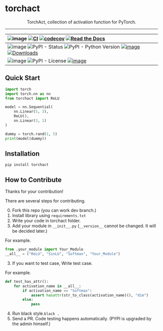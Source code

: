 # torchact

<div align="center">

TorchAct, collection of activation function for PyTorch.

---

| ![image](https://img.shields.io/badge/-Tests:-black?style=flat-square) [![CI](https://github.com/kaintels/torchact/actions/workflows/ci.yml/badge.svg)](https://github.com/kaintels/torchact/actions/workflows/ci.yml) [![codecov](https://codecov.io/gh/kaintels/torchact/branch/main/graph/badge.svg?token=EJMC8R0OOT)](https://codecov.io/gh/kaintels/torchact) [![Read the Docs](https://img.shields.io/readthedocs/torchact)](https://torchact.readthedocs.io/) |
|:---------------------------------------------------------------------------------------------------------------------------------------------------------------------------------------------------------------------------------------------------------------------------------------------------------------------------------------------------------------------------------------------------------------------------------------------------------------------
| ![image](https://img.shields.io/badge/-Stable%20Releases:-black?style=flat-square) ![PyPI - Status](https://img.shields.io/pypi/status/torchact) ![PyPI - Python Version](https://img.shields.io/pypi/pyversions/torchact) [![image](https://badge.fury.io/py/torchact.svg)](https://badge.fury.io/py/torchact) [![Downloads](https://static.pepy.tech/badge/torchact)](https://pepy.tech/project/torchact)                                                          
| ![image](https://img.shields.io/badge/-Features:-black?style=flat-square) ![PyPI - License](https://img.shields.io/pypi/l/torchact?color=blue) [![image](https://img.shields.io/badge/code%20style-black-000000.svg)](https://github.com/psf/black)                                                                                                                                                                                                                  

</div>

## Quick Start

```python
import torch
import torch.nn as nn
from torchact import ReLU

model = nn.Sequential(
    nn.Linear(5, 3),
    ReLU(),
    nn.Linear(3, 1)
)

dummy = torch.rand(1, 5)
print(model(dummy))
```

## Installation

```shell
pip install torchact
```

## How to Contribute

Thanks for your contribution!

There are several steps for contributing.

0. Fork this repo (you can work dev branch.)
1. Install library using `requirements.txt`
2. Write your code in torchact folder.
3. Add your module in `__init__.py` (`__version__` cannot be changed. It will be decided later.)

For example.

```python
from .your_module import Your_Module
__all__ = ("ReLU", "SinLU", "Softmax", "Your_Module")
```
3. If you want to test case, Write test case.

For example.

```python
def test_has_attr():
    for activation_name in __all__:
        if activation_name == "Softmax":
            assert hasattr(str_to_class(activation_name)(), "dim")
        else:
            pass
```
4. Run black style.```black .```
5. Send a PR. Code testing happens automatically. (PYPI is upgraded by the admin himself.)